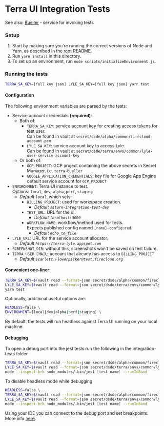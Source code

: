 # Terra UI Integration Tests

See also: [Bueller](Bueller.md) - service for invoking tests

### Setup

1. Start by making sure you're running the correct versions of Node and Yarn, as described in the [root README](../README.md).
2. Run `yarn install` in this directory.
3. To set up an environment, run `node scripts/initializeEnvironment.js`.

### Running the tests

```sh
TERRA_SA_KEY=[full key json] LYLE_SA_KEY=[full key json] yarn test
```

#### Configuration
The following environment variables are parsed by the tests:

- Service account credentials **(required)**:
    - Both of:
        - `TERRA_SA_KEY`: service account key for creating access tokens for test user.  
            Can be found in vault at `secret/dsde/alpha/common/firecloud-account.pem`
        - `LYLE_SA_KEY`: service account key to access Lyle.  
            Can be found in vault at `secret/dsde/terra/envs/common/lyle-user-service-account-key`
    - Or both of:
        - `GCP_PROJECT`: GCP project containing the above secrets in Secret Manager, i.e. `terra-bueller`
        - `GOOGLE_APPLICATION_CREDENTIALS`: key file for Google App Engine default service account for `GCP_PROJECT`
- `ENVIRONMENT`: Terra UI instance to test.  
    Options: `local`, `dev`, `alpha`, `perf`, `staging`
    * _Default `local`_, which sets:
        - `BILLING_PROJECT`: used for workspace creation.
            * _Default `saturn-integration-test-dev`_
        - `TEST_URL`: URL for the ui.
            * _Default `localhost:3000`_
        - `WORKFLOW_NAME`: workflow/method used for tests.  
           Expects published config named `[name]-configured`.
            * _Default `echo_to_file`_
- `LYLE_URL`: URL for the service account allocator.
    * _Default `https://terra-lyle.appspot.com`_
- `SCREENSHOT_DIR`: without this, screenshots won't be saved on test failure.
- `TERRA_USER_EMAIL`: account that already has access to `BILLING_PROJECT`
    * _Default `Scarlett.Flowerpicker@test.firecloud.org`_

#### Convenient one-liner:

```sh
TERRA_SA_KEY=$(vault read --format=json secret/dsde/alpha/common/firecloud-account.pem | jq .data) \
LYLE_SA_KEY=$(vault read --format=json secret/dsde/terra/envs/common/lyle-user-service-account-key | jq .data) \
yarn test
```
Optionally, additional useful options are:

```sh
HEADLESS=false \
ENVIRONMENT=[local|dev|alpha|perf|staging] \
```
By default, the tests will run headless against Terra UI running on your local machine.

#### Debugging

To open a debug port into the jest tests run the following in the integration-tests folder

```sh
TERRA_SA_KEY=$(vault read --format=json secret/dsde/alpha/common/firecloud-account.pem | jq .data) \
LYLE_SA_KEY=$(vault read --format=json secret/dsde/terra/envs/common/lyle-user-service-account-key | jq .data) \
node --inspect-brk node_modules/.bin/jest [test name] --runInBand
```

To disable headless mode while debugging

```sh
HEADLESS=false \
TERRA_SA_KEY=$(vault read --format=json secret/dsde/alpha/common/firecloud-account.pem | jq .data) \
LYLE_SA_KEY=$(vault read --format=json secret/dsde/terra/envs/common/lyle-user-service-account-key | jq .data) \
node --inspect-brk node_modules/.bin/jest [test name] --runInBand
```

Using your IDE you can connect to the debug port and set breakpoints. More info [here](https://jestjs.io/docs/en/troubleshooting).
